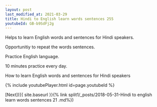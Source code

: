 ```yaml
---
layout: post
last_modified_at: 2021-03-29
title: Hindi to English learn words sentences 255 
youtubeId: GB-b9SdFj2g
---
```

 
 
Helps to learn English words and sentences for Hindi speakers.

Opportunitiy to repeat the words sentences. 

Practice English language. 
 
10 minutes practice every day. 
 
How to learn English words and sentences for Hindi speakers 
 
{% include youtubePlayer.html id=page.youtubeId %}
 
 
[Next]({{ site.baseurl }}{% link  split1/_posts/2018-05-31-Hindi to english learn words sentences 21 .md%})
 
